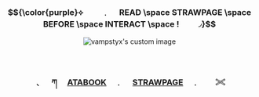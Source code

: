 <!-- level 1: simple bio and stats -->
<h3 align="center"> $${\color{purple}⟡ 　　﹒  　READ \space STRAWPAGE \space BEFORE \space INTERACT \space !　　◞}$$ </h3>

<p align="center">
  <img src="https://github.com/user-attachments/assets/32978b84-9735-43de-ad7d-045083b36ff8" alt="vampstyx's custom image"/>
</p>

　<h3 align="center">﹑　 ཀ 　[ATABOOK](https://vampstyx.atabook.org/)　﹒ 　[STRAWPAGE](https://gunss.straw.page)　﹒　　𓏵</h3>
